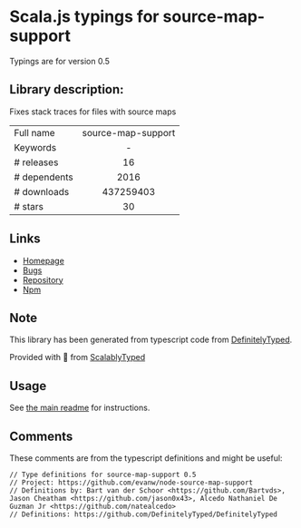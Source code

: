 
# Scala.js typings for source-map-support

Typings are for version 0.5

## Library description:
Fixes stack traces for files with source maps

|                    |                 |
| ------------------ | :-------------: |
| Full name          | source-map-support |
| Keywords           | - |
| # releases         | 16 |
| # dependents       | 2016 |
| # downloads        | 437259403 |
| # stars            | 30 |

## Links
- [Homepage](https://github.com/evanw/node-source-map-support#readme)
- [Bugs](https://github.com/evanw/node-source-map-support/issues)
- [Repository](https://github.com/evanw/node-source-map-support)
- [Npm](https://www.npmjs.com/package/source-map-support)
    


## Note
This library has been generated from typescript code from [DefinitelyTyped](https://definitelytyped.org).

Provided with :purple_heart: from [ScalablyTyped](https://github.com/oyvindberg/ScalablyTyped)

## Usage
See [the main readme](../../readme.md) for instructions.

## Comments

These comments are from the typescript definitions and might be useful:
```
// Type definitions for source-map-support 0.5
// Project: https://github.com/evanw/node-source-map-support
// Definitions by: Bart van der Schoor <https://github.com/Bartvds>, Jason Cheatham <https://github.com/jason0x43>, Alcedo Nathaniel De Guzman Jr <https://github.com/natealcedo>
// Definitions: https://github.com/DefinitelyTyped/DefinitelyTyped

```

